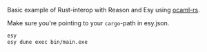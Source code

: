 Basic example of Rust-interop with Reason and Esy using [ocaml-rs](https://github.com/zshipko/ocaml-rs).

Make sure you're pointing to your `cargo`-path in esy.json.

```sh
esy
esy dune exec bin/main.exe
```
